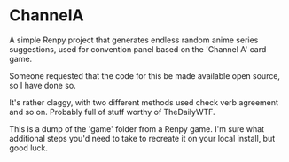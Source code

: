 # ChannelA
A simple Renpy project that generates endless random anime series suggestions, used for convention panel based on the 'Channel A' card game.

Someone requested that the code for this be made available open source, so I have done so.

It's rather claggy, with two different methods used check verb agreement and so on. Probably full of stuff worthy of TheDailyWTF.

This is a dump of the 'game' folder from a Renpy game. I'm sure what additional steps you'd need to take to recreate it on your local install, but good luck.
